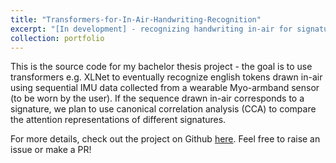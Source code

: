 ```yaml
---
title: "Transformers-for-In-Air-Handwriting-Recognition"
excerpt: "[In development] - recognizing handwriting in-air for signature verification using large language models.<br/><br/><a href='https://github.com/harisriaz17/Transformers-for-In-Air-Handwriting-Recognition'>https://github.com/harisriaz17/Transformers-for-In-Air-Handwriting-Recognition</a><br/><img src='/images/time-series-transformer.png'>"
collection: portfolio
---
```


This is the source code for my bachelor thesis project - the goal is to use transformers e.g. XLNet to eventually recognize english tokens drawn in-air using sequential IMU data collected from a wearable Myo-armband sensor (to be worn by the user). If the sequence drawn in-air corresponds to a signature, we plan to use canonical correlation analysis (CCA) to compare the attention representations of different signatures.  

For more details, check out the project on Github [here](https://github.com/harisriaz17/Transformers-for-In-Air-Handwriting-Recognition). Feel free to raise an issue or make a PR!